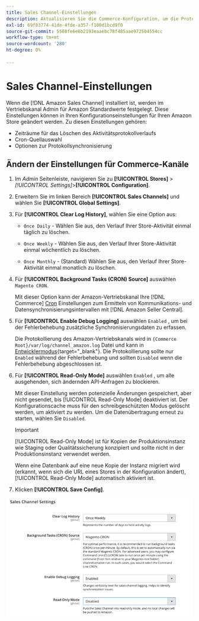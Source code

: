 ```yaml
---
title: Sales Channel-Einstellungen
description: Aktualisieren Sie die Commerce-Konfiguration, um die Protokollierung, Cron-Quelle und Synchronisation für Amazon-Vertriebskanalfunktionen zu verwalten.
exl-id: 69f83774-41de-4fde-a357-f100d1bcd9f0
source-git-commit: 5508fe6e6b2193eaaebc78f485aae972504554cc
workflow-type: tm+mt
source-wordcount: '280'
ht-degree: 0%

---
```


# Sales Channel-Einstellungen

Wenn die [!DNL Amazon Sales Channel] installiert ist, werden im Vertriebskanal Admin für Amazon Standardwerte festgelegt. Diese Einstellungen können in Ihren Konfigurationseinstellungen für Ihren Amazon Store geändert werden. Zu diesen Einstellungen gehören:

- Zeiträume für das Löschen des Aktivitätsprotokollverlaufs
- Cron-Quellauswahl
- Optionen zur Protokollsynchronisierung

## Ändern der Einstellungen für Commerce-Kanäle

1. Im _Admin_ Seitenleiste, navigieren Sie zu **[!UICONTROL Stores]** > _[!UICONTROL Settings]_>**[!UICONTROL Configuration]**.

1. Erweitern Sie im linken Bereich **[!UICONTROL Sales Channels]** und wählen Sie **[!UICONTROL Global Settings]**.

1. Für **[!UICONTROL Clear Log History]**, wählen Sie eine Option aus:

   - `Once Daily` - Wählen Sie aus, den Verlauf Ihrer Store-Aktivität einmal täglich zu löschen.

   - `Once Weekly` - Wählen Sie aus, den Verlauf Ihrer Store-Aktivität einmal wöchentlich zu löschen.

   - `Once Monthly` - (Standard) Wählen Sie aus, den Verlauf Ihrer Store-Aktivität einmal monatlich zu löschen.

1. Für **[!UICONTROL Background Tasks (CRON) Source]** auswählen `Magento CRON`.

   Mit dieser Option kann der Amazon-Vertriebskanal Ihre [!DNL Commerce] [Cron](https://docs.magento.com/user-guide/system/cron.html) Einstellungen zum Ermitteln von Kommunikations- und Datensynchronisierungsintervallen mit [!DNL Amazon Seller Central].

1. Für **[!UICONTROL Enable Debug Logging]** auswählen `Enabled` , um bei der Fehlerbehebung zusätzliche Synchronisierungsdaten zu erfassen.

   Die Protokollierung des Amazon-Vertriebskanals wird in `{Commerce Root}/var/log/channel_amazon.log` Datei und kann in [Entwicklermodus](https://docs.magento.com/user-guide/magento/installation-modes.html){target=&quot;_blank&quot;}. Die Protokollierung sollte nur `Enabled` während der Fehlerbehebung und sollten `Disabled` wenn die Fehlerbehebung abgeschlossen ist.

1. Für **[!UICONTROL Read-Only Mode]** auswählen `Enabled` , um alle ausgehenden, sich ändernden API-Anfragen zu blockieren.

   Mit dieser Einstellung werden potenzielle Änderungen gespeichert, aber nicht gesendet, bis [!UICONTROL Read-Only Mode] deaktiviert ist. Der Konfigurationscache muss für den schreibgeschützten Modus gelöscht werden, um aktiviert zu werden. Um die Datenübertragung erneut zu starten, wählen Sie `Disabled`.

   >[!IMPORTANT]
   >
   >[!UICONTROL Read-Only Mode] ist für Kopien der Produktionsinstanz wie Staging oder Qualitätssicherung konzipiert und sollte nicht in der Produktionsinstanz verwendet werden.
   >
   >Wenn eine Datenbank auf eine neue Kopie der Instanz migriert wird (erkannt, wenn sich die URL eines Stores in der Konfiguration ändert), [!UICONTROL Read-Only Mode] automatisch aktiviert ist.

1. Klicken **[!UICONTROL Save Config]**.

![Sales Channel-Konfigurationseinstellungen](assets/config-sales-channel-global-settings.png)
